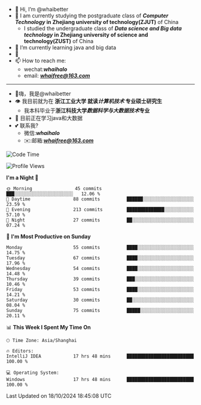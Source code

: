 - 👋 Hi, I’m @whaibetter
- 👀 I am currently studying the postgraduate class of ***Computer Technology* in Zhejiang university of technology(ZJUT)** of China
  -  I studied the undergraduate class of ***Data science and Big data technology* in Zhejiang university of science and technology(ZUST)** of China
- 🌱 I’m currently learning java and big data
- 💞️ 
- 📫 How to reach me: 
  - wechat:***whaihalo***
  - email: ***whaifree@163.com***
 ------------------------
- 👋嗨，我是@whaibetter
- 👁 我目前就为在 **浙江工业大学 就读*计算机技术* 专业硕士研究生**
  - 我本科毕业于**浙江科技大学*数据科学与大数据技术*专业**
- 🌴 目前正在学习java和大数据
- 💕 联系我?
  - 微信:***whaihalo***
  - ✉️:邮箱:***whaifree@163.com***

<!--START_SECTION:waka-->
![Code Time](http://img.shields.io/badge/Code%20Time-540%20hrs%2040%20mins-blue)

![Profile Views](http://img.shields.io/badge/Profile%20Views-0-blue)

**I'm a Night 🦉** 

```text
🌞 Morning                45 commits          ███░░░░░░░░░░░░░░░░░░░░░░   12.06 % 
🌆 Daytime                88 commits          ██████░░░░░░░░░░░░░░░░░░░   23.59 % 
🌃 Evening                213 commits         ██████████████░░░░░░░░░░░   57.10 % 
🌙 Night                  27 commits          ██░░░░░░░░░░░░░░░░░░░░░░░   07.24 % 
```
📅 **I'm Most Productive on Sunday** 

```text
Monday                   55 commits          ████░░░░░░░░░░░░░░░░░░░░░   14.75 % 
Tuesday                  67 commits          ████░░░░░░░░░░░░░░░░░░░░░   17.96 % 
Wednesday                54 commits          ████░░░░░░░░░░░░░░░░░░░░░   14.48 % 
Thursday                 39 commits          ███░░░░░░░░░░░░░░░░░░░░░░   10.46 % 
Friday                   53 commits          ████░░░░░░░░░░░░░░░░░░░░░   14.21 % 
Saturday                 30 commits          ██░░░░░░░░░░░░░░░░░░░░░░░   08.04 % 
Sunday                   75 commits          █████░░░░░░░░░░░░░░░░░░░░   20.11 % 
```


📊 **This Week I Spent My Time On** 

```text
🕑︎ Time Zone: Asia/Shanghai

🔥 Editors: 
IntelliJ IDEA            17 hrs 48 mins      █████████████████████████   100.00 % 

💻 Operating System: 
Windows                  17 hrs 48 mins      █████████████████████████   100.00 % 
```


 Last Updated on 18/10/2024 18:45:08 UTC
<!--END_SECTION:waka-->
